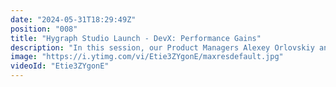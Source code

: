 ```yaml
---
date: "2024-05-31T18:29:49Z"
position: "008"
title: "Hygraph Studio Launch - DevX: Performance Gains"
description: "In this session, our Product Managers Alexey Orlovskiy and  Fabian Beliza walk you through new features and improvements around developer experience and performance. You will learn about Hygraph Studio, Hygraph Asset Management, and some under-the-hood improvements to Content and Management API. Then our Sr. Technical Writer, Romina Soledad Soto, will talk about our approach to documentation and where you can find all information related to Hygraph Studio Docs. \nhttps://www.linkedin.com/in/aorlovskiy/ \nhttps://www.linkedin.com/in/fabianbeliza/\nhttps://www.linkedin.com/in/romina-soto-098b4139/\n\nAsset Docs: https://hygraph.com/docs/api-reference/assets/assets-overview \nBlog post about new Asset System: https://hygraph.com/blog/new-digital-asset-management-system \nCaching Docs: https://hygraph.com/docs/api-reference/basics/caching \nStudio Docs: https://studio-docs.hygraph.com/ \n\nJoin our Hygraph Community slack channel and give your feedback here: https://bit.ly/hygraph-studio-feedback \n#HygraphStudio"
image: "https://i.ytimg.com/vi/Etie3ZYgonE/maxresdefault.jpg"
videoId: "Etie3ZYgonE"
---
```


